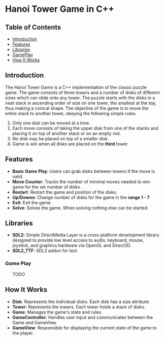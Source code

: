 <html lang="en">
<body>
<h1>Hanoi Tower Game in C++</h1>

<h2>Table of Contents</h2>
<ul>
<li><a href="#introduction">Introduction</a></li>
<li><a href="#features">Features</a></li>
<li><a href="#libraries">Libraries</a></li>
<li><a href="#gameplay">GamePlay</a></li>
<li><a href="#how-it-works">How It Works</a></li>
</ul>

<h2 id="introduction">Introduction</h2>
<p>The Hanoi Tower Game is a C++ implementation of the classic puzzle game. The game consists of three towers and a
number of disks of different sizes which can slide onto any tower. The puzzle starts with the disks in a neat stack in
ascending order of size on one tower, the smallest at the top, thus making a conical shape. The objective of the game is
to move the entire stack to another tower, obeying the following simple rules:</p>
<ol>
<li>Only one disk can be moved at a time.</li>
<li>Each move consists of taking the upper disk from one of the stacks and placing it on top of another stack or on an
empty rod.</li>
<li>No disk may be placed on top of a smaller disk.</li>
<li>Game is win when all disks are placed on the <b>third</b> tower.</li>
</ol>

<h2 id="features">Features</h2>
<ul>
<li><strong>Basic Game Play</strong>: Users can grab disks between towers if the move is valid.</li>
<li><strong>Move Counter</strong>: Tracks the number of minimal moves needed to win game for the set number of
disks.</li>
<li><b>Restart</b>: Restart the game and position of the disks.</li>
<li><b>Up/Downn</b>: Change number of disks for the game in the <b>range 1 - 7</b></li>
<li><b>Exit</b>: Exit the game.</li>
<li><b>Solve</b>: Solves the game. When solving nothing else can be started.</li>
</ul>

<h2 id="libraries">Libraries</h2>
<ul>
<li><strong>SDL2</strong>: Simple DirectMedia Layer is a cross-platform development library designed to provide
                            low level access to audio, keyboard, mouse, joystick, and graphics hardware via
                            OpenGL and Direct3D.</li>
<li><strong>SDL2_TTF</strong>: SDL2 addon for text.</li>
</ul>

<h3 id="gameplay">Game Play</h3>
<ul>
    TODO
</ul>

<h2 id="how-it-works">How It Works</h2>
<ul>
    <li><strong>Disk</strong>: Represents the individual disks. Each disk has a size attribute.</li>
    <li><strong>Tower</strong>: Represents the towers. Each tower holds a stack of disks.</li>
    <li><strong>Game</strong>: Manages the game's state and rules.</li>
    <li><strong>GameController</strong>: Handles user input and communicates between the Game and GameView.</li>
    <li><strong>GameView</strong>: Responsible for displaying the current state of the game to the player.</li>
</ul>
</body>
</html>
